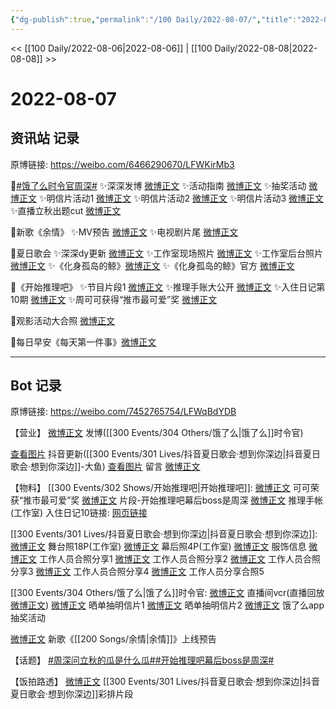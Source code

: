 ```yaml
---
{"dg-publish":true,"permalink":"/100 Daily/2022-08-07/","title":"2022-08-07","created":"2022-12-07T15:48:32.000+08:00","updated":"2023-04-11T14:46:33.643+08:00"}
---
```



<< [[100 Daily/2022-08-06\|2022-08-06]] | [[100 Daily/2022-08-08\|2022-08-08]] >>

# 2022-08-07

## 资讯站 记录

原博链接: https://weibo.com/6466290670/LFWKirMb3

🌟[#饿了么时令官周深#](https://s.weibo.com/weibo?q=%23%E9%A5%BF%E4%BA%86%E4%B9%88%E6%97%B6%E4%BB%A4%E5%AE%98%E5%91%A8%E6%B7%B1%23)
✨深深发博 [微博正文](https://m.weibo.cn/6466290670/4799764845822617)
✨活动指南 [微博正文](https://m.weibo.cn/6466290670/4799771678871054)
✨抽奖活动 [微博正文](https://m.weibo.cn/6466290670/4799765051084232)
✨明信片活动1 [微博正文](https://m.weibo.cn/6466290670/4799893212759946)
✨明信片活动2 [微博正文](https://m.weibo.cn/6466290670/4799844742597300)
✨明信片活动3 [微博正文](https://m.weibo.cn/6466290670/4799783740639321)
✨直播立秋出题cut [微博正文](https://m.weibo.cn/6466290670/4799946529703507)

🌟新歌《余情》
✨MV预告 [微博正文](https://m.weibo.cn/6466290670/4799954784619497)
✨电视剧片尾 [微博正文](https://m.weibo.cn/6466290670/4799942856803303)

🌟夏日歌会
✨深深dy更新 [微博正文](https://m.weibo.cn/6466290670/4799942084269468)
✨工作室现场照片 [微博正文](https://m.weibo.cn/6466290670/4799756301764187)
✨工作室后台照片 [微博正文](https://m.weibo.cn/6466290670/4799923101632613)
✨《化身孤岛的鲸》[微博正文](https://m.weibo.cn/6466290670/4799781787143185)
✨《化身孤岛的鲸》官方 [微博正文](https://m.weibo.cn/6466290670/4799779680292467)

🌟《开始推理吧》
✨节目片段1 [微博正文](https://m.weibo.cn/6466290670/4799891073664470)
✨推理手账大公开 [微博正文](https://m.weibo.cn/6466290670/4799834634327390)
✨入住日记第10期 [微博正文](https://m.weibo.cn/6466290670/4799896639769840)
✨周可可获得“推市最可爱”奖 [微博正文](https://m.weibo.cn/6466290670/4799839272960212)

🌟观影活动大合照 [微博正文](https://m.weibo.cn/6466290670/4799892868304933)

🌟每日早安《每天第一件事》[微博正文](https://m.weibo.cn/6466290670/4799747943302099)

---
## Bot 记录

原博链接: https://weibo.com/7452765754/LFWqBdYDB

【营业】
[微博正文](https://m.weibo.cn/1736988591/4799761637444779) 发博([[300 Events/304 Others/饿了么\|饿了么]]时令官)

[查看图片](https://wx3.sinaimg.cn/large/0088n2Pggy1h4yktrtu4tj30u01hdtcc.jpg) 抖音更新([[300 Events/301 Lives/抖音夏日歌会·想到你深边\|抖音夏日歌会·想到你深边]]-大鱼)
[查看图片](https://wx4.sinaimg.cn/large/0088n2Pggy1h4ykvew0gcj30tx06ydfz.jpg) 留言 [微博正文](https://m.weibo.cn/1736988591/4799454714795296)

【物料】
[[300 Events/302 Shows/开始推理吧\|开始推理吧]]:
[微博正文](https://m.weibo.cn/2162247381/4799833376556748) 可可荣获“推市最可爱”奖
[微博正文](https://m.weibo.cn/2162247381/4799885751096470) 片段-开始推理吧幕后boss是周深
[微博正文](https://m.weibo.cn/7478855230/4799829529595579) 推理手帐(工作室)
入住日记10链接:
[网页链接](https://weibo.cn/sinaurl?u=https%3A%2F%2Fv.qq.com%2Fx%2Fcover%2Fmzc00200lztprhn.html)

[[300 Events/301 Lives/抖音夏日歌会·想到你深边\|抖音夏日歌会·想到你深边]]:
[微博正文](https://m.weibo.cn/7478855230/4799648956417980) 舞台照18P(工作室)
[微博正文](https://m.weibo.cn/7478855230/4799914520089648) 幕后照4P(工作室)
[微博正文](https://m.weibo.cn/7607821847/4799620167501274) 服饰信息
[微博正文](https://m.weibo.cn/1768022233/4799781584506313) 工作人员合照分享1
[微博正文](https://m.weibo.cn/1614614867/4799651088433736) 工作人员合照分享2
[微博正文](https://m.weibo.cn/6004773754/4799628630823327) 工作人员合照分享3
[微博正文](https://m.weibo.cn/1751047555/4799652480679976) 工作人员合照分享4
[微博正文](https://m.weibo.cn/7717412244/4799912744584110) 工作人员分享合照5

[[300 Events/304 Others/饿了么\|饿了么]]时令官:
[微博正文](https://m.weibo.cn/1786590437/4799877680470532) 直播间vcr(直播回放[微博正文](https://m.weibo.cn/7756461320/4799781790550430))
[微博正文](https://m.weibo.cn/7756461320/4799840394149963) 晒单抽明信片1
[微博正文](https://m.weibo.cn/2606197387/4799884454268462) 晒单抽明信片2
[微博正文](https://m.weibo.cn/5248300719/4799761587374077) 饿了么app抽奖活动

[微博正文](https://m.weibo.cn/5248300719/4799954298343561) 新歌《[[200 Songs/余情\|余情]]》上线预告

【话题】
[#周深问立秋的瓜是什么瓜#](https://s.weibo.com/weibo?q=%23%E5%91%A8%E6%B7%B1%E9%97%AE%E7%AB%8B%E7%A7%8B%E7%9A%84%E7%93%9C%E6%98%AF%E4%BB%80%E4%B9%88%E7%93%9C%23)[#开始推理吧幕后boss是周深#](https://s.weibo.com/weibo?q=%23%E5%BC%80%E5%A7%8B%E6%8E%A8%E7%90%86%E5%90%A7%E5%B9%95%E5%90%8Eboss%E6%98%AF%E5%91%A8%E6%B7%B1%23)

【饭拍路透】
[微博正文](https://m.weibo.cn/7633014126/4799765076509459) [[300 Events/301 Lives/抖音夏日歌会·想到你深边\|抖音夏日歌会·想到你深边]]彩排片段
